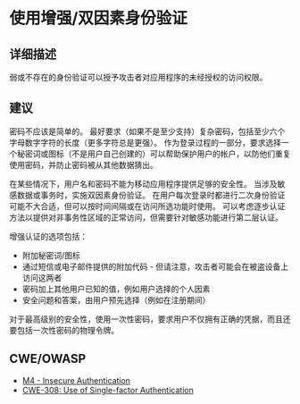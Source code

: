 # 使用增强/双因素身份验证

## 详细描述

弱或不存在的身份验证可以授予攻击者对应用程序的未经授权的访问权限。

## 建议

密码不应该是简单的。 最好要求（如果不是至少支持）复杂密码，包括至少六个字母数字字符的长度（更多字符总是更强）。 作为登录过程的一部分，要求选择一个秘密词或图标（不是用户自己创建的）可以帮助保护用户的帐户，以防他们重复使用密码，并防止密码被从其他数据猜出。

在某些情况下，用户名和密码不能为移动应用程序提供足够的安全性。 当涉及敏感数据或事务时，实施双因素身份验证。 在用户每次登录时都进行二次身份验证可能不大合适，但可以按时间间隔或在访问所选功能时使用。 可以考虑逐步认证方法以提供对非事务性区域的正常访问，但需要针对敏感功能进行第二层认证。

增强认证的选项包括：

* 附加秘密词/图标
* 通过短信或电子邮件提供的附加代码 - 但请注意，攻击者可能会在被盗设备上访问这两者
* 密码加上其他用户已知的值，例如用户选择的个人因素
* 安全问题和答案，由用户预先选择（例如在注册期间）

对于最高级别的安全性，使用一次性密码，要求用户不仅拥有正确的凭据，而且还要包括一次性密码的物理令牌。

## CWE/OWASP

* [M4 - Insecure Authentication](https://www.owasp.org/index.php/Mobile_Top_10_2016-M4-Insecure_Authentication)
* [CWE-308: Use of Single-factor Authentication](http://cwe.mitre.org/data/definitions/308.html)
